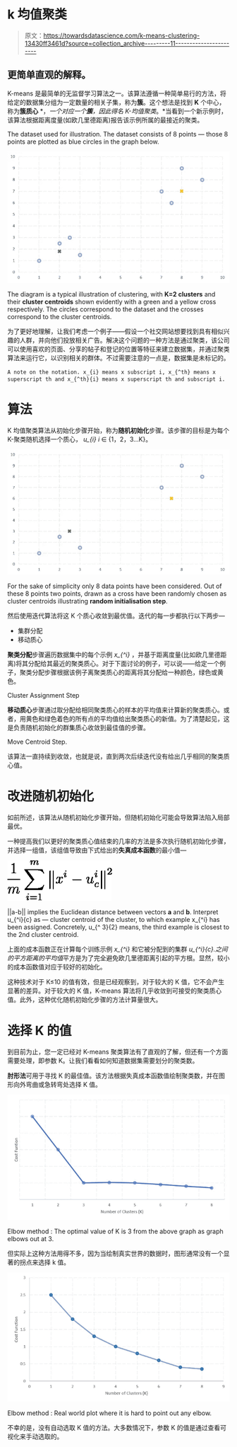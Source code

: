 # k 均值聚类

> 原文：<https://towardsdatascience.com/k-means-clustering-13430ff3461d?source=collection_archive---------11----------------------->

## 更简单直观的解释。

K-means 是最简单的无监督学习算法之一。该算法遵循一种简单易行的方法，将给定的数据集分组为一定数量的相关子集，称为**簇**。这个想法是找到 **K** 个中心，称为**簇质心** *，*一个对应一个**簇**，因此得名 K-均值聚类*。*当看到一个新示例时，该算法根据距离度量(如欧几里德距离)报告该示例所属的最接近的聚类。

The dataset used for illustration. The dataset consists of 8 points — those 8 points are plotted as blue circles in the graph below.

![](img/20a31e5ca9cd24ef4bd82cffda2a1a09.png)

The diagram is a typical illustration of clustering, with **K=2 clusters** and their **cluster centroids** shown evidently with a green and a yellow cross respectively. The circles correspond to the dataset and the crosses correspond to the cluster centroids.

为了更好地理解，让我们考虑一个例子——假设一个社交网站想要找到具有相似兴趣的人群，并向他们投放相关广告。解决这个问题的一种方法是通过聚类，该公司可以使用喜欢的页面、分享的帖子和登记的位置等特征来建立数据集，并通过聚类算法来运行它，以识别相关的群体。不过需要注意的一点是，数据集是未标记的。

```
A note on the notation. x_{i} means x subscript i, x_{^th} means x superscript th and x_{^th}{i} means x superscript th and subscript i.
```

# 算法

K 均值聚类算法从初始化步骤开始，称为**随机初始化**步骤。该步骤的目标是为每个 K-聚类随机选择一个质心， *u_{i} i* ∈ {1，2，3…K}。

![](img/f1c4c7a1b2ed3d80b302b20b951fc6c3.png)

For the sake of simplicity only 8 data points have been considered. Out of these 8 points two points, drawn as a cross have been randomly chosen as cluster centroids illustrating **random initialisation step**.

然后使用迭代算法将这 K 个质心收敛到最优值。迭代的每一步都执行以下两步—

*   集群分配
*   移动质心

**聚类分配**步骤遍历数据集中的每个示例 *x_{^i}* ，并基于距离度量(比如欧几里德距离)将其分配给其最近的聚类质心。对于下面讨论的例子，可以说——给定一个例子，聚类分配步骤根据该例子离聚类质心的距离将其分配给一种颜色，绿色或黄色。

Cluster Assignment Step

**移动质心**步骤通过取分配给相同聚类质心的样本的平均值来计算新的聚类质心。或者，用黄色和绿色着色的所有点的平均值给出聚类质心的新值。为了清楚起见，这是负责随机初始化的群集质心收敛到最佳值的步骤。

Move Centroid Step.

该算法一直持续到收敛，也就是说，直到两次后续迭代没有给出几乎相同的聚类质心值。

# 改进随机初始化

如前所述，该算法从随机初始化步骤开始，但随机初始化可能会导致算法陷入局部最优。

一种提高我们以更好的聚类质心值结束的几率的方法是多次执行随机初始化步骤，并选择一组值，该组值导致由下式给出的**失真成本函数**的最小值—

![](img/6929ba87d6fc30dee5dbc85db2f0e18a.png)

||a-b|| implies the Euclidean distance between vectors **a** and **b**. Interpret u_{^i}{c} as — cluster centroid of the cluster, to which example x_{^i} has been assigned. Concretely, u_{^ 3}{2} means, the third example is closest to the 2nd cluster centroid.

上面的成本函数正在计算每个训练示例 *x_{^i}* 和它被分配到的集群 *u_{^i}{c}.之间的平方距离的平均值*平方是为了完全避免欧几里德距离引起的平方根。显然，较小的成本函数值对应于较好的初始化。

这种技术对于 K≤10 的值有效，但是已经观察到，对于较大的 K 值，它不会产生显著的差异。对于较大的 K 值，K-means 算法将几乎收敛到可接受的聚类质心值。此外，这种优化随机初始化步骤的方法计算量很大。

# 选择 K 的值

到目前为止，您一定已经对 K-means 聚类算法有了直观的了解，但还有一个方面需要处理，即参数 K。让我们看看如何知道数据集需要划分的聚类数。

**肘形法**可用于寻找 K 的最佳值。该方法根据失真成本函数值绘制聚类数，并在图形向外弯曲或急转弯处选择 K 值。

![](img/6832a30940151c1ca01cbe2a17e28036.png)

Elbow method : The optimal value of K is 3 from the above graph as graph elbows out at 3.

但实际上这种方法用得不多，因为当绘制真实世界的数据时，图形通常没有一个显著的拐点来选择 k 值。

![](img/9b55ce6db1fdcdafe74d146de66f968b.png)

Elbow method : Real world plot where it is hard to point out any elbow.

不幸的是，没有自动选取 K 值的方法。大多数情况下，参数 K 的值是通过查看可视化来手动选取的。